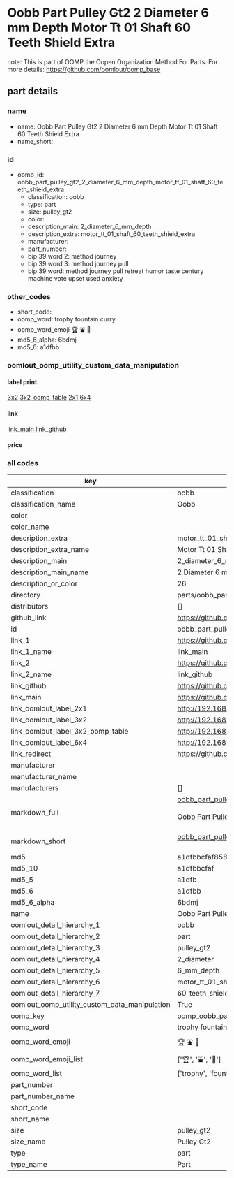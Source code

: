 # Oobb Part Pulley Gt2 2 Diameter 6 mm Depth Motor Tt 01 Shaft 60 Teeth Shield Extra  

note: This is part of OOMP the Oopen Organization Method For Parts. For more details: https://github.com/oomlout/oomp_base

##  part details
  







### name
* name: Oobb Part Pulley Gt2 2 Diameter 6 mm Depth Motor Tt 01 Shaft 60 Teeth Shield Extra
* name_short: 
### id
* oomp_id: oobb_part_pulley_gt2_2_diameter_6_mm_depth_motor_tt_01_shaft_60_teeth_shield_extra
  * classification: oobb
  * type: part
  * size: pulley_gt2
  * color: 
  * description_main: 2_diameter_6_mm_depth
  * description_extra: motor_tt_01_shaft_60_teeth_shield_extra
  * manufacturer: 
  * part_number: 
  * bip 39 word 2: method journey
  * bip 39 word 3: method journey pull
  * bip 39 word: method journey pull retreat humor taste century machine vote upset used anxiety

### other_codes
* short_code: 
* oomp_word: trophy fountain curry
* oomp_word_emoji :trophy: :fountain: :curry:
* md5_6_alpha: 6bdmj
* md5_6: a1dfbb






### oomlout_oomp_utility_custom_data_manipulation
#### label print
[3x2](http://192.168.1.245:1112/?label=oomp%206bdmj)
[3x2_oomp_table](http://192.168.1.108:1112/?label=oomp%206bdmj)
[2x1](http://192.168.1.242:1112/?label=oomp%206bdmj)
[6x4](http://192.168.1.55:1112/?label=oomp%206bdmj)    

#### link

[link_main](https://github.com/oomlout/oomlout_oomp_version_1_messy/tree/main/parts/oobb_part_pulley_gt2_2_diameter_6_mm_depth_motor_tt_01_shaft_60_teeth_shield_extra) [link_github](https://github.com/oomlout/oomlout_oomp_version_1_messy/tree/main/parts/oobb_part_pulley_gt2_2_diameter_6_mm_depth_motor_tt_01_shaft_60_teeth_shield_extra)                             

#### price







### all codes 
| key | value |  
| --- | --- |  
| classification | oobb |  
| classification_name | Oobb |  
| color |  |  
| color_name |  |  
| description_extra | motor_tt_01_shaft_60_teeth_shield_extra |  
| description_extra_name | Motor Tt 01 Shaft 60 Teeth Shield Extra |  
| description_main | 2_diameter_6_mm_depth |  
| description_main_name | 2 Diameter 6 mm Depth |  
| description_or_color | 26 |  
| directory | parts/oobb_part_pulley_gt2_2_diameter_6_mm_depth_motor_tt_01_shaft_60_teeth_shield_extra |  
| distributors | [] |  
| github_link | https://github.com/oomlout/oomlout_oomp_part_src/tree/main/parts/oobb_part_pulley_gt2_2_diameter_6_mm_depth_motor_tt_01_shaft_60_teeth_shield_extra |  
| id | oobb_part_pulley_gt2_2_diameter_6_mm_depth_motor_tt_01_shaft_60_teeth_shield_extra |  
| link_1 | https://github.com/oomlout/oomlout_oomp_version_1_messy/tree/main/parts/oobb_part_pulley_gt2_2_diameter_6_mm_depth_motor_tt_01_shaft_60_teeth_shield_extra |  
| link_1_name | link_main |  
| link_2 | https://github.com/oomlout/oomlout_oomp_version_1_messy/tree/main/parts/oobb_part_pulley_gt2_2_diameter_6_mm_depth_motor_tt_01_shaft_60_teeth_shield_extra |  
| link_2_name | link_github |  
| link_github | https://github.com/oomlout/oomlout_oomp_version_1_messy/tree/main/parts/oobb_part_pulley_gt2_2_diameter_6_mm_depth_motor_tt_01_shaft_60_teeth_shield_extra |  
| link_main | https://github.com/oomlout/oomlout_oomp_version_1_messy/tree/main/parts/oobb_part_pulley_gt2_2_diameter_6_mm_depth_motor_tt_01_shaft_60_teeth_shield_extra |  
| link_oomlout_label_2x1 | http://192.168.1.242:1112/?label=oomp%206bdmj |  
| link_oomlout_label_3x2 | http://192.168.1.245:1112/?label=oomp%206bdmj |  
| link_oomlout_label_3x2_oomp_table | http://192.168.1.108:1112/?label=oomp%206bdmj |  
| link_oomlout_label_6x4 | http://192.168.1.55:1112/?label=oomp%206bdmj |  
| link_redirect | https://github.com/oomlout/oomlout_oomp_version_1_messy/tree/main/parts/oobb_part_pulley_gt2_2_diameter_6_mm_depth_motor_tt_01_shaft_60_teeth_shield_extra |  
| manufacturer |  |  
| manufacturer_name |  |  
| manufacturers | [] |  
| markdown_full | [oobb_part_pulley_gt2_2_diameter_6_mm_depth_motor_tt_01_shaft_60_teeth_shield_extra](none)<br>[](none)<br>[Oobb Part Pulley Gt2 2 Diameter 6 Mm Depth Motor Tt 01 Shaft 60 Teeth Shield Extra](none)<br><br> |  
| markdown_short | [oobb_part_pulley_gt2_2_diameter_6_mm_depth_motor_tt_01_shaft_60_teeth_shield_extra](none)<br><br> |  
| md5 | a1dfbbcfaf8584af78b78b815a9e1c61 |  
| md5_10 | a1dfbbcfaf |  
| md5_5 | a1dfb |  
| md5_6 | a1dfbb |  
| md5_6_alpha | 6bdmj |  
| name | Oobb Part Pulley Gt2 2 Diameter 6 mm Depth Motor Tt 01 Shaft 60 Teeth Shield Extra |  
| oomlout_detail_hierarchy_1 | oobb |  
| oomlout_detail_hierarchy_2 | part |  
| oomlout_detail_hierarchy_3 | pulley_gt2 |  
| oomlout_detail_hierarchy_4 | 2_diameter |  
| oomlout_detail_hierarchy_5 | 6_mm_depth |  
| oomlout_detail_hierarchy_6 | motor_tt_01_shaft |  
| oomlout_detail_hierarchy_7 | 60_teeth_shield_extra |  
| oomlout_oomp_utility_custom_data_manipulation | True |  
| oomp_key | oomp_oobb_part_pulley_gt2_2_diameter_6_mm_depth_motor_tt_01_shaft_60_teeth_shield_extra |  
| oomp_word | trophy fountain curry |  
| oomp_word_emoji | :trophy: :fountain: :curry: |  
| oomp_word_emoji_list | [':trophy:', ':fountain:', ':curry:'] |  
| oomp_word_list | ['trophy', 'fountain', 'curry'] |  
| part_number |  |  
| part_number_name |  |  
| short_code |  |  
| short_name |  |  
| size | pulley_gt2 |  
| size_name | Pulley Gt2 |  
| type | part |  
| type_name | Part |  
